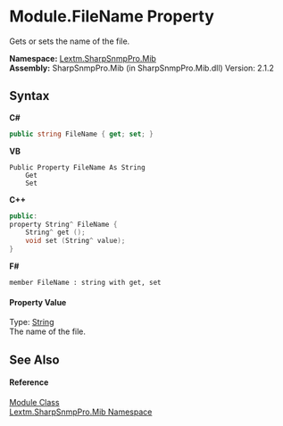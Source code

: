 # Module.FileName Property 
 

Gets or sets the name of the file.

**Namespace:**&nbsp;<a href="N_Lextm_SharpSnmpPro_Mib">Lextm.SharpSnmpPro.Mib</a><br />**Assembly:**&nbsp;SharpSnmpPro.Mib (in SharpSnmpPro.Mib.dll) Version: 2.1.2

## Syntax

**C#**<br />
``` C#
public string FileName { get; set; }
```

**VB**<br />
``` VB
Public Property FileName As String
	Get
	Set
```

**C++**<br />
``` C++
public:
property String^ FileName {
	String^ get ();
	void set (String^ value);
}
```

**F#**<br />
``` F#
member FileName : string with get, set

```


#### Property Value
Type: <a href="https://docs.microsoft.com/dotnet/api/system.string" target="_blank" rel="noopener noreferrer">String</a><br />The name of the file.

## See Also


#### Reference
<a href="T_Lextm_SharpSnmpPro_Mib_Module">Module Class</a><br /><a href="N_Lextm_SharpSnmpPro_Mib">Lextm.SharpSnmpPro.Mib Namespace</a><br />